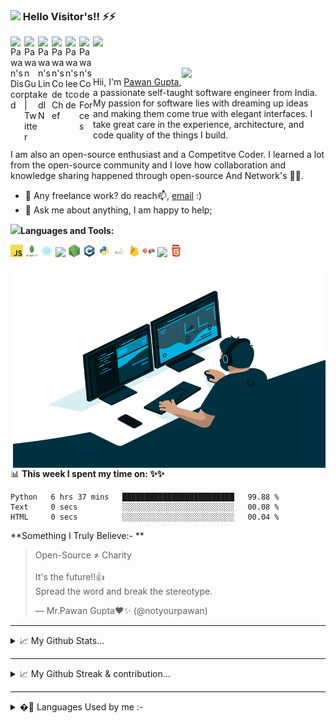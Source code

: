 
<!--
**mrpawan-gupta/mrpawan-gupta** is a ✨ _special_ ✨ repository because its `README.md` (this file) appears on your GitHub profile.

Here are some ideas to get you started:

- 🔭 I’m currently working on ...
- 🌱 I’m currently learning ...
- 👯 I’m looking to collaborate on ...
- 🤔 I’m looking for help with ...
- 💬 Ask me about ...
- 📫 How to reach me: ...
- 😄 Pronouns: ...
- ⚡ Fun fact: ...
https://github.com/skjha1/Data-Structure-Algorithm-Programs
https://github.com/sachuverma/DataStructures-Algorithms
-->
### <img src="https://media.giphy.com/media/VgCDAzcKvsR6OM0uWg/giphy.gif" width="50"> Hello Visitor's!! ⚡⚡
<a href="https://www.instagram.com/notyourpawan/">
  <img align="left" alt="Pawan's Discord" width="22px" src="https://img.icons8.com/fluent/48/000000/instagram-new.png" />
</a>
<a href="https://twitter.com/notyourpawan">
  <img align="left" alt="Pawan Gupta | Twitter" width="22px" src="https://raw.githubusercontent.com/peterthehan/peterthehan/master/assets/twitter.svg" />
</a>
<a href="https://www.linkedin.com/in/mrpawan-gupta/">
  <img align="left" alt="Pawan's LinkedIN" width="22px" src="https://raw.githubusercontent.com/peterthehan/peterthehan/master/assets/linkedin.svg" />
</a>
<a href="https://www.codechef.com/users/guptapawan">
  <img align="left" alt="Pawan's CodeChef" width="22px" src="https://avatars.githubusercontent.com/u/11960354?v=4" />
</a>
<a href="">
  <img align="left" alt="Pawan's leetcode" width="22px" src="https://user-images.githubusercontent.com/32040901/79929570-197c2480-8414-11ea-9358-c92a53916a7f.png" /></a>
<a href="https://codeforces.com/profile/Mr.pawan_gupta">
  <img align="left" alt="Pawan's CodeForces" width="22px" src="https://www.ime.usp.br/~arcjr/image/codeforces.png" />
</a>

![](https://visitor-badge.glitch.me/badge?page_id=mrpawan-gupta.mrpawan-gupta)

<br />

<img align='right' src="https://media.giphy.com/media/M9gbBd9nbDrOTu1Mqx/giphy.gif" width="230">

Hii, I'm [Pawan Gupta](https://www.instagram.com/notyourpawan/), a passionate self-taught software engineer from India. My passion for software lies with dreaming up ideas and making them come true with elegant interfaces. I take great care in the experience, architecture, and code quality of the things I build.

I am also an open-source enthusiast and a Competitve Coder. I learned a lot from the open-source community and I love how collaboration and knowledge sharing happened through open-source And Network's 🌱🌱.



  
- 💼 Any freelance work? do reach📫, [email](mailto:guptapawanro2017@gmail.com) :)
- 💬 Ask me about anything, I am happy to help;


<img src="https://media.giphy.com/media/WUlplcMpOCEmTGBtBW/giphy.gif" width="30">**Languages and Tools:** 

<code><img height="20" src="https://raw.githubusercontent.com/github/explore/80688e429a7d4ef2fca1e82350fe8e3517d3494d/topics/javascript/javascript.png"></code>
<code><img height="20" src="https://raw.githubusercontent.com/devicons/devicon/master/icons/mongodb/mongodb-original-wordmark.svg"></code>
<code><img height="20" src="https://raw.githubusercontent.com/github/explore/80688e429a7d4ef2fca1e82350fe8e3517d3494d/topics/react/react.png"></code>
<code><img height="20" src="https://img.icons8.com/color/48/000000/java-coffee-cup-logo.png"></code>
<code><img height="20" src="https://raw.githubusercontent.com/github/explore/80688e429a7d4ef2fca1e82350fe8e3517d3494d/topics/nodejs/nodejs.png"></code>
<code><img height="20" src="https://raw.githubusercontent.com/github/explore/80688e429a7d4ef2fca1e82350fe8e3517d3494d/topics/cpp/cpp.png"></code>
<code><img height="20" src="https://raw.githubusercontent.com/github/explore/80688e429a7d4ef2fca1e82350fe8e3517d3494d/topics/python/python.png"></code>
<code><img height="20" src="https://raw.githubusercontent.com/github/explore/80688e429a7d4ef2fca1e82350fe8e3517d3494d/topics/mysql/mysql.png"></code>
<code><img height="20" src="https://raw.githubusercontent.com/github/explore/80688e429a7d4ef2fca1e82350fe8e3517d3494d/topics/firebase/firebase.png"></code>
<code><img height="20" src="https://raw.githubusercontent.com/github/explore/80688e429a7d4ef2fca1e82350fe8e3517d3494d/topics/git/git.png"></code>
<code><img height="20" src="https://img.icons8.com/color/48/000000/bootstrap.png"></code>
<code><img height="20" src="https://github.com/devicons/devicon/blob/master/icons/html5/html5-original-wordmark.svg"></code>

 <img align="right" alt="GIF" src="https://github.com/mrpawan-gupta/mrpawan-gupta/blob/main/code.gif" width="500" height="320" />


📊 **This week I spent my time on: ✨✨**
<!--START_SECTION:waka-->

```text
Python   6 hrs 37 mins   █████████████████████████   99.88 %
Text     0 secs          ░░░░░░░░░░░░░░░░░░░░░░░░░   00.08 %
HTML     0 secs          ░░░░░░░░░░░░░░░░░░░░░░░░░   00.04 %
```

<!--END_SECTION:waka-->

**Something I Truly Believe:- **
<blockquote class="twitter-tweet"><p lang="en" dir="ltr">Open-Source ≠ Charity<br><br>It&#39;s the future!!👍<br>Spread the word and break the stereotype.</p>&mdash; Mr.Pawan Gupta❤✨ (@notyourpawan)</blockquote> 

<div>
<hr>
 <details>
 <summary>📈 My Github Stats...</summary>
  <p align="center"> 
    <img align="Center" src="https://github-readme-stats.vercel.app/api?username=mrpawan-gupta&show_icons=true&theme=dark" alt="mrpawan-gupta" />
  </p>
  </details>
 </hr>
 </div>
 <div>
<hr>
 <details>
  <summary>📈 My Github Streak & contribution...</summary>
  <p align="center"> 
    <img align="center" src="https://github-readme-streak-stats.herokuapp.com/?user=mrpawan-gupta&theme=dark&layout=compact)" alt="mrpawan-gupta" />
  </p>
    </details>
 </hr>
 </div>
 <div>
 <hr>
  <details>
  <summary>�🔭 Languages Used by me :- </summary>
  <p align="center"> 
    <figure><a href="https://wakatime.com"><img src="https://wakatime.com/share/@mrpawan_gupta/95b70aaf-43b5-47ef-8dd3-c7a3c9ce0a7b.png" /></a></figure>
  </p>
  </detail>
 </hr></div>
